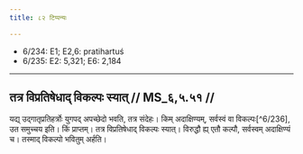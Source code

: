 ```yaml
---
title: ८२ टिप्पन्यः

---
```

- 6/234: E1; E2,6: pratihartuś
- 6/235: E2: 5,321; E6: 2,184

____________________________________________


## तत्र विप्रतिषेधाद् विकल्पः स्यात् // MS_६,५.५१ //

यद्य् उद्गातृप्रतिहर्त्रोः युगपद् अपच्छेदो भवति, तत्र संदेहः। किम् अदाक्षिण्यम्, सर्वस्वं वा विकल्पः[^6/236], उत समुच्चय इति। किं प्राप्तम्। तत्र विप्रतिषेधाद् विकल्पः स्यात्। विरुद्धौ ह्य् एतौ कल्पौ, सर्वस्वम् अदाक्षिण्यं च। तस्माद् विकल्पो भवितुम् अर्हति।
